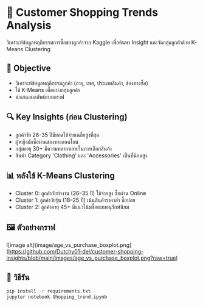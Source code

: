 # 🛒 Customer Shopping Trends Analysis

วิเคราะห์ข้อมูลพฤติกรรมการซื้อของลูกค้าจาก Kaggle เพื่อค้นหา Insight และจัดกลุ่มลูกค้าด้วย K-Means Clustering

## 📌 Objective
- วิเคราะห์ข้อมูลพฤติกรรมลูกค้า (อายุ, เพศ, ประเภทสินค้า, ช่องทางซื้อ)
- ใช้ K-Means เพื่อแบ่งกลุ่มลูกค้า
- นำเสนอผลลัพธ์แบบกราฟ

## 🔍 Key Insights (ก่อน Clustering)
- ลูกค้าวัย 26-35 ปีมียอดใช้จ่ายเฉลี่ยสูงที่สุด
- ผู้หญิงมักซื้อผ่านช่องทางออนไลน์
- กลุ่มอายุ 30+ มีความหลากหลายในการเลือกสินค้า
- สินค้า Category 'Clothing' และ 'Accessories' เป็นที่นิยมสูง

## 📊 หลังใช้ K-Means Clustering
- Cluster 0: ลูกค้าวัยทำงาน (26–35 ปี) ใช้จ่ายสูง ซื้อผ่าน Online
- Cluster 1: ลูกค้าวัยรุ่น (18–25 ปี) เน้นสินค้าราคาต่ำ ซื้อบ่อย
- Cluster 2: ลูกค้าอายุ 45+ มีแนวโน้มซื้อแบบอนุรักษ์นิยม

## 🖼️ ตัวอย่างกราฟ
![image alt](image/age_vs_purchase_boxplot.png](https://github.com/Dutchy01-del/customer-shopping-insights/blob/main/images/age_vs_purchase_boxplot.png?raw=true)


## 🧪 วิธีรัน
```bash
pip install -r requirements.txt
jupyter notebook Shopping_trend.ipynb

